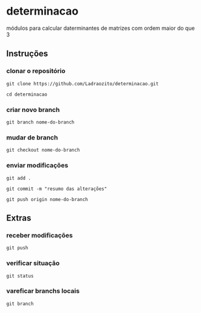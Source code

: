 # determinacao
módulos para calcular daterminantes de matrizes com ordem maior do que 3

## Instruções

### clonar o repositório
`git clone https://github.com/Ladraozito/determinacao.git`

`cd determinacao`

### criar novo branch
`git branch nome-do-branch`

### mudar de branch
`git checkout nome-do-branch`

### enviar modificações
`git add .`

`git commit -m "resumo das alterações"`

`git push origin nome-do-branch`

## Extras

### receber modificações
`git push`

### verificar situação
`git status`

### vareficar branchs locais
`git branch`

